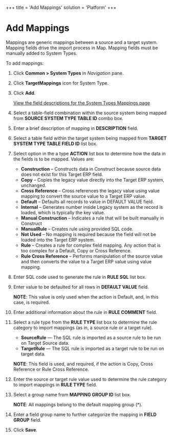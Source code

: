 +++
title = 'Add Mappings'
solution = 'Platform'
+++

# Add Mappings

Mappings are generic mappings between a source and a target system.
Mapping fields drive the import process in Map. Mapping fields must be
manually added to System Types.

To add mappings:

1.  Click **Common \> System Types** in *Navigation* pane.

2.  Click **TargetMappings** icon for System Type.

3.  Click **Add**.
    
    [View the field descriptions for the System Types Mappings
    page](../Page_Desc/System_Types_Mappings)

4.  Select a table-field combination within the source system being
    mapped from **SOURCE SYSTEM TYPE TABLE ID** combo box.

5.  Enter a brief description of mapping in **DESCRIPTION** field.

6.  Select a table field within the target system being mapped from
    **TARGET SYSTEM TYPE TABLE FIELD ID** list box.

7.  Select option in the a type **ACTION** list box to determine how the
    data in the fields is to be mapped. Values are:
    
      - **Construction** – Constructs data in Construct because source
        data does not exist for this Target ERP field.
      - **Copy** – Copies the legacy value directly into the Target ERP
        system, unchanged.
      - **Cross Reference** – Cross references the legacy value using
        value mapping to convert the source value to a Target ERP value.
      - **Default** – Defaults all records to value in DEFAULT VALUE
        field.
      - **Internal** – Generates number inside Legacy system as the
        record is loaded, which is typically the key value.
      - **Manual Construction** – Indicates a rule that will be built
        manually in Construct
      - **ManualRule** – Creates rule using provided SQL code.
      - **Not Used** – No mapping is required because the field will not
        be loaded into the Target ERP system.
      - **Rule** – Creates a rule for complex field mapping. Any action
        that is too complex for a Default, Copy or Cross Reference.
      - **Rule Cross Reference** – Performs manipulation of the source
        value and then converts the value to a Target ERP value using
        value mapping.

8.  Enter SQL code used to generate the rule in **RULE SQL** list box.

9.  Enter value to be defaulted for all rows in **DEFAULT VALUE** field.
    
    <span style="font-weight: bold;">NOTE</span>: This value is only
    used when the action is Default, and, in this case, is required.

10. Enter additional information about the rule in **RULE COMMENT**
    field.

11. Select a rule type from the **RULE TYPE** list box to determine the
    rule category to import mappings (as in, a source rule or a target
    rule).
    
      - **SourceRule** — The SQL rule is imported as a source rule to be
        run on Target Source data.
      - **TargetRule** — The SQL rule is imported as a target rule to be
        run on target data.
    
    <span style="font-weight: bold;">NOTE</span>: This field is used,
    and required, if the action is Copy, Cross Reference or Rule Cross
    Reference.

12. Enter the source or target rule value used to determine the rule
    category to import mappings in **RULE TYPE** field.

13. Select a group name from **MAPPING GROUP ID** list box.
    
    <span style="font-weight: bold;">NOTE</span>: All mappings belong to
    the default mapping group (\*).

14. Enter a field group name to further categorize the mapping in
    **FIELD GROUP** field.

15. Click **Save**.
